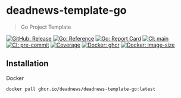 # deadnews-template-go

> Go Project Template

[![GitHub: Release](https://img.shields.io/github/v/release/deadnews/deadnews-template-go?logo=github&logoColor=white)](https://github.com/deadnews/deadnews-template-go/releases/latest)
[![Go: Reference](https://pkg.go.dev/badge/github.com/DeadNews/deadnews-template-go.svg)](https://pkg.go.dev/github.com/DeadNews/deadnews-template-go)
[![Go: Report Card](https://goreportcard.com/badge/github.com/DeadNews/deadnews-template-go)](https://goreportcard.com/report/github.com/DeadNews/deadnews-template-go)
[![CI: main](https://img.shields.io/github/actions/workflow/status/deadnews/deadnews-template-go/main.yml?branch=main&logo=github&logoColor=white&label=main)](https://github.com/deadnews/deadnews-template-go/actions/workflows/main.yml)
[![CI: pre-commit](https://results.pre-commit.ci/badge/github/DeadNews/deadnews-template-go/main.svg)](https://results.pre-commit.ci/latest/github/deadnews/deadnews-template-go/main)
[![Coverage](https://img.shields.io/codecov/c/github/deadnews/deadnews-template-go?token=OCZDZIYPMC&logo=codecov&logoColor=white)](https://codecov.io/gh/deadnews/deadnews-template-go)
[![Docker: ghcr](https://img.shields.io/badge/docker-ghcr-blue.svg?logo=github&logoColor=white)](https://github.com/deadnews/deadnews-template-go/pkgs/container/deadnews-template-go)
[![Docker: image-size](https://ghcr-badge.egpl.dev/deadnews/deadnews-template-go/size?color=%230e80c0)](https://github.com/deadnews/deadnews-template-go/pkgs/container/deadnews-template-go)

## Installation

Docker

```sh
docker pull ghcr.io/deadnews/deadnews-template-go:latest
```
